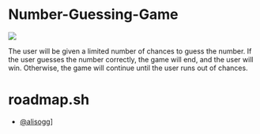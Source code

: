 # Number-Guessing-Game
![](https://github.com/alisogg/Number-Guessing-Game/blob/main/numbers.gif)

The user will be given a limited number of chances to guess the number. If the user guesses the number correctly, the game will end, and the user will win. Otherwise, the game will continue until the user runs out of chances.

# roadmap.sh

- [@alisogg](https://roadmap.sh/projects/number-guessing-game)]
